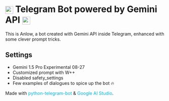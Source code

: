 <h1>
  <img src="https://upload.wikimedia.org/wikipedia/commons/8/82/Telegram_logo.svg" alt="Telegram Logo" width="25" style="vertical-align: middle;" />
  Telegram Bot powered by Gemini API
  <img src="https://uxwing.com/wp-content/themes/uxwing/download/brands-and-social-media/google-gemini-icon.png" alt="Gemini Logo" width="25" style="vertical-align: middle;" />
</h1>

<p>This is Anlow, a bot created with Gemini API inside Telegram, enhanced with some clever prompt tricks.</p>

<h2>Settings</h2>
<ul>
  <li>Gemini 1.5 Pro Experimental 08-27</li>
  <li>Customized prompt with W++</li>
  <li>Disabled safety_settings</li>
  <li>Few examples of dialogues to spice up the bot 🔥</li>
</ul>

<p>Made with 
  <a href="https://python-telegram-bot.org" style="color: #00b4d8; text-decoration: none;">python-telegram-bot</a> & 
  <a href="https://aistudio.google.com/" style="color: #00b4d8; text-decoration: none;">Google AI Studio</a>.
</p>

